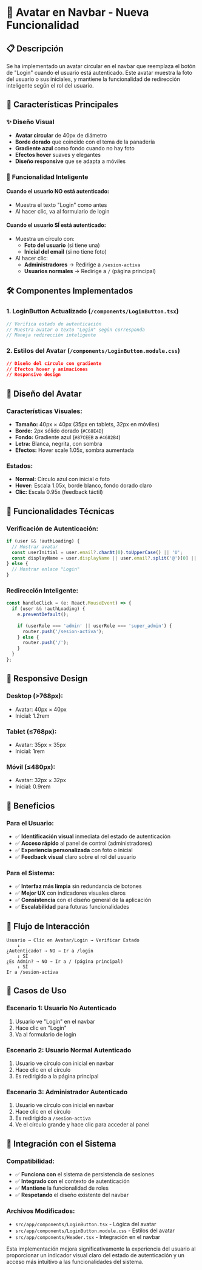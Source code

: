 # 👤 Avatar en Navbar - Nueva Funcionalidad

## 📋 Descripción

Se ha implementado un avatar circular en el navbar que reemplaza el botón de "Login" cuando el usuario está autenticado. Este avatar muestra la foto del usuario o sus iniciales, y mantiene la funcionalidad de redirección inteligente según el rol del usuario.

## 🎯 Características Principales

### ✨ **Diseño Visual**
- **Avatar circular** de 40px de diámetro
- **Borde dorado** que coincide con el tema de la panadería
- **Gradiente azul** como fondo cuando no hay foto
- **Efectos hover** suaves y elegantes
- **Diseño responsive** que se adapta a móviles

### 🔄 **Funcionalidad Inteligente**

#### **Cuando el usuario NO está autenticado:**
- Muestra el texto "Login" como antes
- Al hacer clic, va al formulario de login

#### **Cuando el usuario SÍ está autenticado:**
- Muestra un círculo con:
  - **Foto del usuario** (si tiene una)
  - **Inicial del email** (si no tiene foto)
- Al hacer clic:
  - **Administradores** → Redirige a `/sesion-activa`
  - **Usuarios normales** → Redirige a `/` (página principal)

## 🛠️ Componentes Implementados

### 1. **LoginButton Actualizado** (`/components/LoginButton.tsx`)
```typescript
// Verifica estado de autenticación
// Muestra avatar o texto "Login" según corresponda
// Maneja redirección inteligente
```

### 2. **Estilos del Avatar** (`/components/LoginButton.module.css`)
```css
// Diseño del círculo con gradiente
// Efectos hover y animaciones
// Responsive design
```

## 🎨 Diseño del Avatar

### **Características Visuales:**
- **Tamaño:** 40px × 40px (35px en tablets, 32px en móviles)
- **Borde:** 2px sólido dorado (`#C68E4D`)
- **Fondo:** Gradiente azul (`#87CEEB` a `#4682B4`)
- **Letra:** Blanca, negrita, con sombra
- **Efectos:** Hover scale 1.05x, sombra aumentada

### **Estados:**
- **Normal:** Círculo azul con inicial o foto
- **Hover:** Escala 1.05x, borde blanco, fondo dorado claro
- **Clic:** Escala 0.95x (feedback táctil)

## 🔧 Funcionalidades Técnicas

### **Verificación de Autenticación:**
```typescript
if (user && !authLoading) {
  // Mostrar avatar
  const userInitial = user.email?.charAt(0).toUpperCase() || 'U';
  const displayName = user.displayName || user.email?.split('@')[0] || 'Usuario';
} else {
  // Mostrar enlace "Login"
}
```

### **Redirección Inteligente:**
```typescript
const handleClick = (e: React.MouseEvent) => {
  if (user && !authLoading) {
    e.preventDefault();
    
    if (userRole === 'admin' || userRole === 'super_admin') {
      router.push('/sesion-activa');
    } else {
      router.push('/');
    }
  }
};
```

## 📱 Responsive Design

### **Desktop (>768px):**
- Avatar: 40px × 40px
- Inicial: 1.2rem

### **Tablet (≤768px):**
- Avatar: 35px × 35px
- Inicial: 1rem

### **Móvil (≤480px):**
- Avatar: 32px × 32px
- Inicial: 0.9rem

## 🚀 Beneficios

### **Para el Usuario:**
- ✅ **Identificación visual** inmediata del estado de autenticación
- ✅ **Acceso rápido** al panel de control (administradores)
- ✅ **Experiencia personalizada** con foto o inicial
- ✅ **Feedback visual** claro sobre el rol del usuario

### **Para el Sistema:**
- ✅ **Interfaz más limpia** sin redundancia de botones
- ✅ **Mejor UX** con indicadores visuales claros
- ✅ **Consistencia** con el diseño general de la aplicación
- ✅ **Escalabilidad** para futuras funcionalidades

## 🔄 Flujo de Interacción

```
Usuario → Clic en Avatar/Login → Verificar Estado
    ↓
¿Autenticado? → NO → Ir a /login
    ↓ SÍ
¿Es Admin? → NO → Ir a / (página principal)
    ↓ SÍ
Ir a /sesion-activa
```

## 🎯 Casos de Uso

### **Escenario 1: Usuario No Autenticado**
1. Usuario ve "Login" en el navbar
2. Hace clic en "Login"
3. Va al formulario de login

### **Escenario 2: Usuario Normal Autenticado**
1. Usuario ve círculo con inicial en navbar
2. Hace clic en el círculo
3. Es redirigido a la página principal

### **Escenario 3: Administrador Autenticado**
1. Usuario ve círculo con inicial en navbar
2. Hace clic en el círculo
3. Es redirigido a `/sesion-activa`
4. Ve el círculo grande y hace clic para acceder al panel

## 🔧 Integración con el Sistema

### **Compatibilidad:**
- ✅ **Funciona con** el sistema de persistencia de sesiones
- ✅ **Integrado con** el contexto de autenticación
- ✅ **Mantiene** la funcionalidad de roles
- ✅ **Respetando** el diseño existente del navbar

### **Archivos Modificados:**
- `src/app/components/LoginButton.tsx` - Lógica del avatar
- `src/app/components/LoginButton.module.css` - Estilos del avatar
- `src/app/components/Header.tsx` - Integración en el navbar

Esta implementación mejora significativamente la experiencia del usuario al proporcionar un indicador visual claro del estado de autenticación y un acceso más intuitivo a las funcionalidades del sistema. 